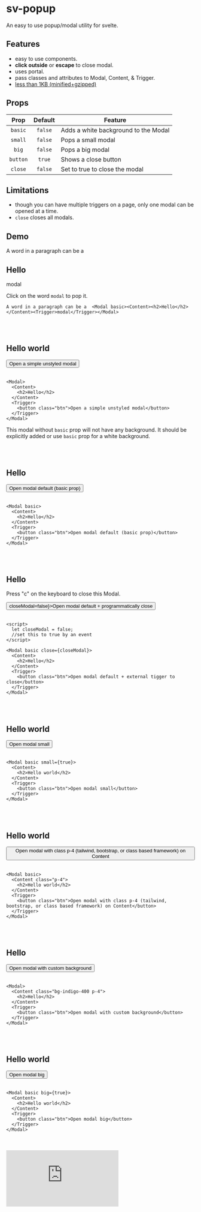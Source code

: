 <script>
  import Modal from "$lib/Modal.svelte";
  import Trigger from "$lib/Trigger.svelte";
  import Content from "$lib/Content.svelte";

  let closeModal;

  const handleKeyPress = ({key}) => {
    if(key === "c") {
      closeModal = true
    }
  }

</script>

<h1>sv-popup</h1>
<p>An easy to use popup/modal utility for svelte.</p>

## Features

- easy to use components.
- **click outside** or **escape** to close modal.
- uses portal.
- pass classes and attributes to Modal, Content, & Trigger.
- [less than 1KB (minified+gzipped)](https://bundlephobia.com/package/sv-popup)

## Props

|   Prop   | Default | Feature                              |
| :------: | :-----: | ------------------------------------ |
| `basic`  | `false` | Adds a white background to the Modal |
| `small`  | `false` | Pops a small modal                   |
|  `big`   | `false` | Pops a big modal                     |
| `button` | `true`  | Shows a close button                 |
| `close`  | `false` | Set to true to close the modal       |

## Limitations

- though you can have multiple triggers on a page, only one modal can be opened at a time.
- `close` closes all modals.

## Demo

A word in a paragraph can be a <Modal basic><Content><h2>Hello</h2></Content><Trigger><span class="underline">modal</span></Trigger></Modal>

Click on the word `modal` to pop it.

```svelte
A word in a paragraph can be a  <Modal basic><Content><h2>Hello</h2></Content><Trigger>modal</Trigger></Modal>
```

<br />
<br />

<Modal>
  <Content>
    <h2>Hello world</h2>
  </Content>
  <Trigger>
    <button class="btn">Open a simple unstyled modal</button>
  </Trigger>
</Modal>
<br />
<br />

```svelte
<Modal>
  <Content>
    <h2>Hello</h2>
  </Content>
  <Trigger>
    <button class="btn">Open a simple unstyled modal</button>
  </Trigger>
</Modal>
```

This modal without `basic` prop will not have any background. It should
be explicitly added or use `basic` prop for a white background.

<br />
<br />

<Modal basic>
  <Content>
    <h2>Hello</h2>
  </Content>
  <Trigger>
    <button class="btn">Open modal default (basic prop)</button>
  </Trigger>
</Modal>
<br />
<br />

```svelte
<Modal basic>
  <Content>
    <h2>Hello</h2>
  </Content>
  <Trigger>
    <button class="btn">Open modal default (basic prop)</button>
  </Trigger>
</Modal>
```

<br />
<br />
<Modal basic close={closeModal}>
  <Content>
    <h2>Hello</h2>
    <p>Press "c" on the keyboard to close this Modal.</p>
  </Content>
  <Trigger>
    <button class="btn" on:click={() => closeModal=false}>Open modal default + programmatically close</button>
  </Trigger>
</Modal>
<br />
<br />

```svelte
<script>
  let closeModal = false;
  //set this to true by an event
</script>

<Modal basic close={closeModal}>
  <Content>
    <h2>Hello</h2>
  </Content>
  <Trigger>
    <button class="btn">Open modal default + external tigger to close</button>
  </Trigger>
</Modal>
```

<br />
<br />
<Modal basic small={true}>
  <Content>
    <h2>Hello world</h2>
  </Content>
  <Trigger>
    <button class="btn">Open modal small</button>
  </Trigger>
</Modal>
<br />
<br />

```svelte
<Modal basic small={true}>
  <Content>
    <h2>Hello world</h2>
  </Content>
  <Trigger>
    <button class="btn">Open modal small</button>
  </Trigger>
</Modal>
```

<br />
<br />
<Modal basic>
  <Content class="p-4">
    <h2>Hello world</h2>
  </Content>
  <Trigger>
    <button class="btn">Open modal with class p-4 (tailwind, bootstrap, or class based framework) on Content</button>
  </Trigger>
</Modal>
<br />
<br />

```svelte
<Modal basic>
  <Content class="p-4">
    <h2>Hello world</h2>
  </Content>
  <Trigger>
    <button class="btn">Open modal with class p-4 (tailwind, bootstrap, or class based framework) on Content</button>
  </Trigger>
</Modal>
```

<br />
<br />
<Modal>
  <Content class="bg-indigo-400 p-4">
    <h2>Hello</h2>
  </Content>
  <Trigger>
    <button class="btn">Open modal with custom background</button>
  </Trigger>
</Modal>
<br />
<br />

```svelte
<Modal>
  <Content class="bg-indigo-400 p-4">
    <h2>Hello</h2>
  </Content>
  <Trigger>
    <button class="btn">Open modal with custom background</button>
  </Trigger>
</Modal>
```

<br />
<br />
<Modal basic big={true}>
  <Content>
    <h2>Hello world</h2>
  </Content>
  <Trigger>
    <button class="btn">Open modal big</button>
  </Trigger>
</Modal>
<br />
<br />

```svelte
<Modal basic big={true}>
  <Content>
    <h2>Hello world</h2>
  </Content>
  <Trigger>
    <button class="btn">Open modal big</button>
  </Trigger>
</Modal>
```

<br />
<br />

<Modal>
  <Content>
    <iframe
      src="https://www.youtube.com/embed/7xDcmL5-ET8"
      title="YouTube video player"
      frameborder="0"
      allow="accelerometer; autoplay; clipboard-write; encrypted-media; gyroscope; picture-in-picture"
      allowfullscreen
    />
  </Content>
  <Trigger>
    <button class="btn">Open video default</button>
  </Trigger>
</Modal>
<br />
<br />

```svelte
<Modal>
  <Content>
    <iframe
      src="https://www.youtube.com/embed/7xDcmL5-ET8"
      title="YouTube video player"
      frameborder="0"
      allow="accelerometer; autoplay; clipboard-write; encrypted-media; gyroscope; picture-in-picture"
      allowfullscreen
    />
  </Content>
  <Trigger>
    <button class="btn">Open video default</button>
  </Trigger>
</Modal>
```

<br />
<br />

<Modal big={true} button={false}>
  <Content>
    <iframe
      src="https://www.youtube.com/embed/7xDcmL5-ET8"
      title="YouTube video player"
      frameborder="0"
      allow="accelerometer; autoplay; clipboard-write; encrypted-media; gyroscope; picture-in-picture"
      allowfullscreen
    />
  </Content>
  <Trigger>
    <button class="btn">Open video + big layout + no close button</button>
  </Trigger>
</Modal>
<br />
<br />

```svelte
<Modal big={true} button={false}>
  <Content>
    <iframe
      src="https://www.youtube.com/embed/7xDcmL5-ET8"
      title="YouTube video player"
      frameborder="0"
      allow="accelerometer; autoplay; clipboard-write; encrypted-media; gyroscope; picture-in-picture"
      allowfullscreen
    />
  </Content>
  <Trigger>
    <button class="btn">Open video + big layout + no close button</button>
  </Trigger>
</Modal>
```

<br />
<br />

<Modal fullscreen>
  <Content>
    <iframe
      src="https://www.youtube.com/embed/7xDcmL5-ET8"
      title="YouTube video player"
      frameborder="0"
      allow="accelerometer; autoplay; clipboard-write; encrypted-media; gyroscope; picture-in-picture"
      allowfullscreen
    />
  </Content>
  <Trigger>
    <button class="btn">Open video + fullscreen layout</button>
  </Trigger>
</Modal>
<br />
<br />

```svelte
<Modal fullscreen>
  <Content>
    <iframe
      src="https://www.youtube.com/embed/7xDcmL5-ET8"
      title="YouTube video player"
      frameborder="0"
      allow="accelerometer; autoplay; clipboard-write; encrypted-media; gyroscope; picture-in-picture"
      allowfullscreen
    />
  </Content>
  <Trigger>
    <button class="btn">Open video + fullscreen layout + no close button</button>
  </Trigger>
</Modal>
```

<br />
<br />
<p>An image as a trigger and content</p>
<Modal big={true} button={false}>
  <Content>
    <img src="https://picsum.photos/id/237/1600/800" alt="a dog" />
  </Content>
  <Trigger>
    <img src="https://picsum.photos/id/237/300/200" alt="a dog" />
  </Trigger>
</Modal>
<br />
<br />

```svelte
<Modal big={true} button={false}>
  <Content>
    <img src="https://picsum.photos/id/237/1000/600" alt="a dog" />
  </Content>
  <Trigger>
    <img src="https://picsum.photos/id/237/300/200" alt="a dog" />
  </Trigger>
</Modal>
```

<br />
<br />

<a href="https://github.com/sharu725/sv-popup">Contribute / Open an issue</a>
<svelte:window on:keydown={handleKeyPress} />

<style>
  h1 {
    text-decoration: underline;
    text-decoration-style: dashed;
  }
  .underline {
    text-decoration: underline;
  }
  iframe {
    width: 100%;
    aspect-ratio: 16/9;
    height: auto;
  }
  br {
    display: block;
  }
  :global(.p-4) {
    padding: 2rem !important;
  }
  :global(.bg-indigo-400) {
    background-color: #6569db;
  }
</style>
